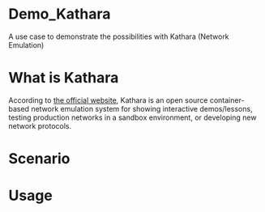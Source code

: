 # Demo_Kathara

A use case to demonstrate the possibilities with Kathara (Network Emulation)

# What is Kathara

According to [the official website](https://kathara.org), Kathara is an open source container-based network emulation system for showing interactive demos/lessons, testing production networks in a sandbox environment, or developing new network protocols.



# Scenario


# Usage
